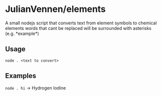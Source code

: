 # JulianVennen/elements
A small nodejs script that converts text from element symbols to chemical elements
words that cant be replaced will be surrounded with asterisks (e.g. \*example\*)

## Usage
`node . <text to convert>`

## Examples
`node . hi` -> Hydrogen Iodine
